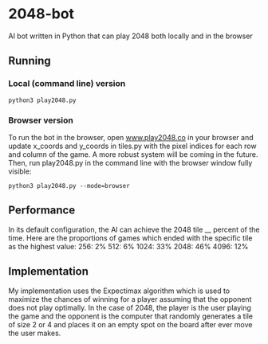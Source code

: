# 2048-bot
AI bot written in Python that can play 2048 both locally and in the browser

## Running
### Local (command line) version
```
python3 play2048.py
```

### Browser version
To run the bot in the browser, open www.play2048.co in your browser and update x_coords and y_coords in tiles.py with the pixel indices for each row and column of the game. A more robust system will be coming in the future.
Then, run play2048.py in the command line with the browser window fully visible:
```
python3 play2048.py --mode=browser
```

## Performance
In its default configuration, the AI can achieve the 2048 tile __ percent of the time.
Here are the proportions of games which ended with the specific tile as the highest value:
256: 2%
512: 6%
1024: 33%
2048: 46%
4096: 12%

## Implementation
My implementation uses the Expectimax algorithm which is used to maximize the chances of winning for a player assuming that the opponent does not play optimally. In the case of 2048, the player is the user playing the game and the opponent is the computer that randomly generates a tile of size 2 or 4 and places it on an empty spot on the board after ever move the user makes.
